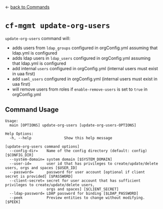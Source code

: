&larr; [back to Commands](../README.md)

# `cf-mgmt update-org-users`

`update-org-users` command will:

- adds users from `ldap_groups` configured in orgConfig.yml assuming that ldap.yml is configured
- adds ldap users in `ldap_users` configured in orgConfig.yml assuming that ldap.yml is configured
- add internal `users` configured in orgConfig.yml (internal users must exist in uaa first)
- add `saml_users` configured in orgConfig.yml (internal users must exist in uaa first)
- will remove users from roles if `enable-remove-users` is set to `true` in orgConfig.yml

## Command Usage

```
Usage:
  main [OPTIONS] update-org-users [update-org-users-OPTIONS]

Help Options:
  -h, --help               Show this help message

[update-org-users command options]
  --config-dir=    Name of the config directory (default: config) [$CONFIG_DIR]
  --system-domain= system domain [$SYSTEM_DOMAIN]
  --user-id=       user id that has privileges to create/update/delete users, orgs and spaces [$USER_ID]
  --password=      password for user account [optional if client secret is provided] [$PASSWORD]
  --client-secret= secret for user account that has sufficient privileges to create/update/delete users,
                   orgs and spaces] [$CLIENT_SECRET]
  --ldap-password= LDAP password for binding [$LDAP_PASSWORD]
  --peek           Preview entities to change without modifying. [$PEEK]
```
